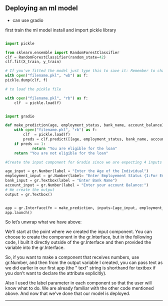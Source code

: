 ## Deploying an ml model 
- can use gradio

first train the ml model
install and import pickle library

``` python

import pickle 

from sklearn.ensemble import RandomForestClassifier
clf = RandomForestClassifier(random_state=42)
clf.fit(X_train, y_train) 

# If you've fitted the model just type this to save it: Remember to change the file name
with open("filename.pkl", "wb") as f:
pickle.dump(clf, f)  

# to load the pickle file

with open("filename.pkl", "rb") as f:
	clf  = pickle.load(f)


import gradio

def make_prediction(age, employment_status, bank_name, account_balance):
    with open("filename.pkl", "rb") as f:
        clf  = pickle.load(f)
        preds = clf.predict([[age, employment_status, bank_name, account_balance]])
    if preds == 1:
            return "You are eligible for the loan"
    return "You are not eligible for the loan"

#Create the input component for Gradio since we are expecting 4 inputs

age_input = gr.Number(label = "Enter the Age of the Individual")
employment_input = gr.Number(label= "Enter Employement Status {1:For Employed, 2: For Unemployed}")
bank_input = gr.Textbox(label = "Enter Bank Name")
account_input = gr.Number(label = "Enter your account Balance:")
# We create the output
output = gr.Textbox()


app = gr.Interface(fn = make_prediction, inputs=[age_input, employment_input, bank_input, account_input], outputs=output)
app.launch()

```

So let’s unwrap what we have above:

We'll start at the point where we created the input component. You can choose to create the component in the gr.Interface, but in the following code, I built it directly outside of the gr.Interface and then provided the variable into the gr.Interface.

So, if you want to make a component that receives numbers, use gr.Number, and then from the output variable I created, you can pass text as we did earlier in our first app (the " text" string is shorthand for textbox if you don't want to declare the attribute explicitly).

Also I used the label parameter in each component so that the user will know what to do. We are already familiar with the other code mentioned above.  And now that we've done that our model is deployed.

----


